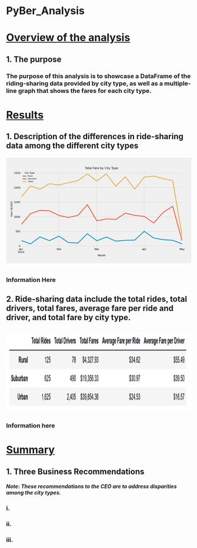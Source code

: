 # PyBer_Analysis
# <ins> Overview of the analysis </ins>
## 1. The purpose
### The purpose of this analysis is to showcase a DataFrame of the riding-sharing data provided by city type, as well as a multiple-line graph that shows the fares for each city type.
# <ins> Results </ins>
## 1. Description of the differences in ride-sharing data among the different city types
###### ![Total Fares by city type](https://github.com/raineytracyn/PyBer_Analysis/blob/main/analysis/Fig8.png)
### Information Here
## 2. Ride-sharing data include the total rides, total drivers, total fares, average fare per ride and driver, and total fare by city type.
## <img src="https://github.com/raineytracyn/PyBer_Analysis/blob/main/analysis/Fig9.png" alt="Pyber Summary DataFrame" width="1400" height="215">
### Information here
# <ins> Summary </ins>
## 1. Three Business Recommendations
##### *Note: These recommendations to the CEO are to address disparities among the city types.*
### i.
### ii.
### iii.
